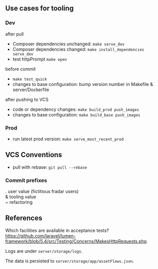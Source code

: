 
## Use cases for tooling

### Dev

after pull
* Composer dependencies unchanged: `make serve_dev`
* Composer dependencies changed: `make install_dependencies serve_dev`
* test httpPrompt `make open`

before commit
* `make test_quick`
* changes to base configuration: bump version number in Makefile & server/Dockerfile

after pushing to VCS
* code or dependency changes: `make build_prod push_images`
* changes to base configuration: `make build_base push_images`


### Prod

* run latest prod version: `make serve_most_recent_prod`

## VCS Conventions

* pull with rebase: `git pull --rebase`

### Commit prefixes

. user value (fictitious fradar users)  
& tooling value  
~ refactoring


## References

Which facilities are available in acceptance tests?
https://github.com/laravel/lumen-framework/blob/5.4/src/Testing/Concerns/MakesHttpRequests.php

Logs are under `server/storage/logs`.

The data is persisted to `server/storage/app/assetFlows.json`.

